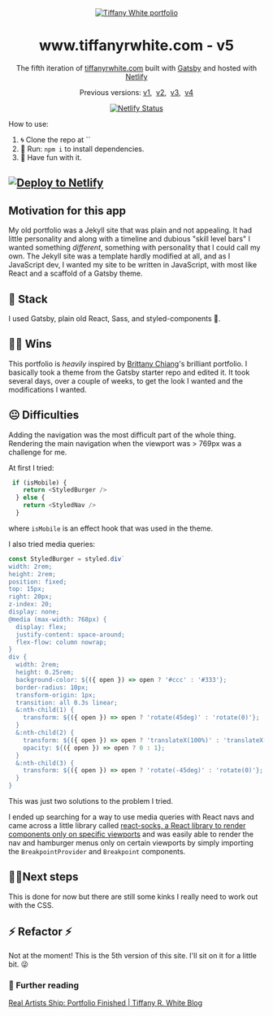 <div align="center">
  <a href="https://github.com/twhite96/portfolio-v5">
    <img src="https://res.cloudinary.com/twhiteblog/image/upload/c_scale,q_100,w_333/v1600111898/trw-github.png" alt="Tiffany White portfolio" />
  </a>
</div>
<h1 align="center">www.tiffanyrwhite.com - v5</h1>
<p align="center">
  The fifth iteration of <a href="https://www.tiffanyrwhite.com" target="_blank">tiffanyrwhite.com</a> built with <a href="https://www.gatsbyjs.org/" target="_blank">Gatsby</a> and hosted with <a href="https://www.netlify.com/" target="_blank">Netlify</a>
</p>
<p align="center">
  Previous versions:
  <a href="https://github.com/twhite96/v1" target="_blank">v1</a>,&nbsp;
  <a href="https://github.com/twhite96/v2" target="_blank">v2</a>,&nbsp;
  <a href="https://github.com/twhite96/v3" target="_blank">v3</a>,&nbsp;
  <a href="https://github.com/twhite96/v4" target="_blank">v4</a>
</p>


<p align="center">
  <a href="https://app.netlify.com/sites/twhite-portfolio/deploys"><img src="https://api.netlify.com/api/v1/badges/e3f186c5-5bc0-4578-b552-b71c555f6913/deploy-status" alt="Netlify Status"></a>
</p>



How to use:

1. 🌀 Clone the repo at ``
2. 🏃 Run: `npm i` to install dependencies.
3. 🎊 Have fun with it.

[![Deploy to Netlify](https://www.netlify.com/img/deploy/button.svg)](https://app.netlify.com/start/deploy?repository=https://github.com/twhite96/portfolio-v5)
---

## Motivation for this app
My old portfolio was a Jekyll site that was plain and not appealing. It had little personality and along with a timeline and dubious "skill level bars" I wanted something *different*, something with personality that I could call my own. The Jekyll site was a template hardly modified at all, and as I JavaScript dev, I wanted my site to be written in JavaScript, with most like React and a scaffold of a Gatsby theme.

## 🥞 Stack
I used Gatsby, plain old React, Sass, and styled-components 💅.

## 👊🏽 Wins
This portfolio is *heavily* inspired by [Brittany Chiang](https://brittanychiang.com/)'s brilliant portfolio. I basically took a theme from the Gatsby starter repo and edited it. It took several days, over a couple of weeks, to get the look I wanted and the modifications I wanted.

## 😐 Difficulties
Adding the navigation was the most difficult part of the whole thing. Rendering the main navigation when the viewport was > 769px was a challenge for me.

At first I tried:

```js
 if (isMobile) {
    return <StyledBurger />
  } else {
    return <StyledNav />
  }
  ```

  where `isMobile` is an effect hook that was used in the theme.

  I also tried media queries:

  ```js
  const StyledBurger = styled.div`
  width: 2rem;
  height: 2rem;
  position: fixed;
  top: 15px;
  right: 20px;
  z-index: 20;
  display: none;
  @media (max-width: 768px) {
    display: flex;
    justify-content: space-around;
    flex-flow: column nowrap;
  }
  div {
    width: 2rem;
    height: 0.25rem;
    background-color: ${({ open }) => open ? '#ccc' : '#333'};
    border-radius: 10px;
    transform-origin: 1px;
    transition: all 0.3s linear;
    &:nth-child(1) {
      transform: ${({ open }) => open ? 'rotate(45deg)' : 'rotate(0)'};
    }
    &:nth-child(2) {
      transform: ${({ open }) => open ? 'translateX(100%)' : 'translateX(0)'};
      opacity: ${({ open }) => open ? 0 : 1};
    }
    &:nth-child(3) {
      transform: ${({ open }) => open ? 'rotate(-45deg)' : 'rotate(0)'};
    }
  }
  ```

  This was just two solutions to the problem I tried.

  I ended up searching for a way to use media queries with React navs and came across a little library called [react-socks, a React library to render components only on specific viewports](https://github.com/flexdinesh/react-socks) and was easily able to render the nav and hamburger menus only on certain viewports by simply importing the `BreakpointProvider` and `Breakpoint` components.

## 🚶‍♂️Next steps
This is done for now but there are still some kinks I really need to work out with the CSS.

## ⚡ Refactor ⚡
Not at the moment! This is the 5th version of this site. I'll sit on it for a little bit. 😜

###  📘 Further reading
[Real Artists Ship: Portfolio Finished | Tiffany R. White Blog](https://tiffanywhite.dev/2020/10/12/real-artists-ship/)